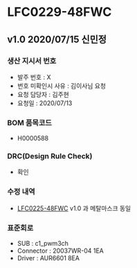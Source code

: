 # LFC0229-48FWC

## v1.0 2020/07/15 신민정

### 생산 지시서 번호
* 발주 번호 : X
* 번호 미확인시 사유 : 김이사님 요청
* 요청 담당자 : 김주현
* 요청일 : 2020/07/13

###  BOM 품목코드
* H0000588

### DRC(Design Rule Check)
* 확인

### 수정 내역
* [LFC0225-48FWC](../../lfc0225/lfc0225-48fwc/LFC0225-48FWC.md) v1.0 과 메탈마스크 동일

### 표준회로
* SUB : c1_pwm3ch
* Connector : 20037WR-04 1EA
* Driver : AUR6601 8EA
